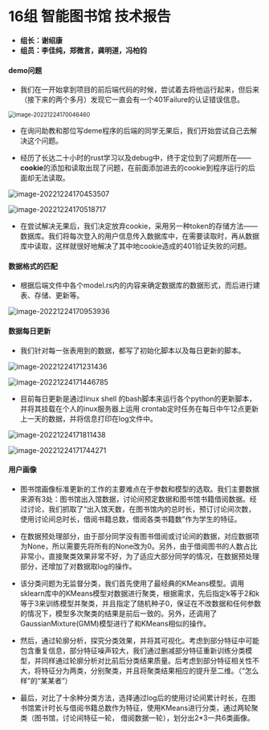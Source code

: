 # 16组 智能图书馆 技术报告

- **组长：谢绍康**
- **组员：李佳纯，郑微言，龚明道，冯柏钧**



#### demo问题

- 我们在一开始拿到项目的前后端代码的时候，尝试着去将他运行起来，但后来（接下来的两个多月）发现它一直会有一个401Failure的认证错误信息。

<img src="C:\Users\Administrator\AppData\Roaming\Typora\typora-user-images\image-20221224170046460.png" alt="image-20221224170046460" style="zoom:80%;" />

- 在询问助教和那位写deme程序的后端的同学无果后，我们开始尝试自己去解决这个问题。

- 经历了长达二十小时的rust学习以及debug中，终于定位到了问题所在——**cookie**的添加和读取出现了问题，在前面添加进去的cookie到程序运行的后面却无法读取。

![image-20221224170453507](C:\Users\Administrator\AppData\Roaming\Typora\typora-user-images\image-20221224170453507.png)

![image-20221224170518717](C:\Users\Administrator\AppData\Roaming\Typora\typora-user-images\image-20221224170518717.png)

- 在尝试解决无果后，我们决定放弃cookie，采用另一种token的存储方法——数据库。我们将每次登入的用户信息传入数据库中，在需要读取时，再从数据库中读取，这样就很好地解决了其中地cookie造成的401验证失败的问题。



#### 数据格式的匹配

- 根据后端文件中各个model.rs内的内容来确定数据库的数据形式，而后进行建表、存储、更新等。

![image-20221224170953936](C:\Users\Administrator\AppData\Roaming\Typora\typora-user-images\image-20221224170953936.png)



#### 数据每日更新

- 我们针对每一张表用到的数据，都写了初始化脚本以及每日更新的脚本。

![image-20221224171231436](C:\Users\Administrator\AppData\Roaming\Typora\typora-user-images\image-20221224171231436.png)

<img src="C:\Users\Administrator\AppData\Roaming\Typora\typora-user-images\image-20221224171446785.png" alt="image-20221224171446785"  />	

- 目前每日更新是通过linux shell 的bash脚本来运行各个python的更新脚本，并将其挂载在个人的inux服务器上运用 crontab定时任务在每日中午12点更新上一天的数据，并将信息打印在log文件中。 

![image-20221224171811438](C:\Users\Administrator\AppData\Roaming\Typora\typora-user-images\image-20221224171811438.png)

![image-20221224171744271](C:\Users\Administrator\AppData\Roaming\Typora\typora-user-images\image-20221224171744271.png)



#### 用户画像

- 图书馆画像标准更新的工作的主要难点在于参数和模型的选取。我们主要数据来源有3处：图书馆出入馆数据，讨论间预定数据和图书馆书籍借阅数据。经过讨论，我们抓取了“出入馆天数，在图书馆内的总时长，预订讨论间次数，使用讨论间总时长，借阅书籍总数，借阅各类书籍数”作为学生的特征。

- 在数据预处理部分，由于部分同学没有图书借阅或讨论间的数据，对应数据项为None，所以需要先将所有的None改为0。另外，由于借阅图书的人数占比非常小，直接聚类效果非常不好，为了适应大部分同学的情况，在数据预处理部分，还增加了对数据取log的操作。

- 该分类问题为无监督分类，我们首先使用了最经典的KMeans模型。调用sklearn库中的KMeans模型对数据进行聚类，根据需求，先后指定k等于2和k等于3来训练模型并聚类，并且指定了随机种子0，保证在不改数据和任何参数的情况下，模型多次聚类的结果是前后一致的。另外，还调用了GaussianMixture(GMM)模型进行了和KMeans相似的操作。

- 然后，通过轮廓分析，探究分类效果，并将其可视化。考虑到部分特征中可能包含重复信息，部分特征噪声较大，我们通过删减部分特征重新训练分类模型，并同样通过轮廓分析对比前后分类结果质量。后考虑到部分特征相关性不大，将特征分为两类，分别聚类，并且将聚类结果相应的提升至二维。（“怎么样”的“某某者”）

- 最后，对比了十余种分类方法，选择通过log后的使用讨论间累计时长，在图书馆累计时长与借阅书籍总数作为特征，使用KMeans进行分类，通过两轮聚类（图书馆，讨论间特征一轮， 借阅数据一轮），划分出2*3一共6类画像。